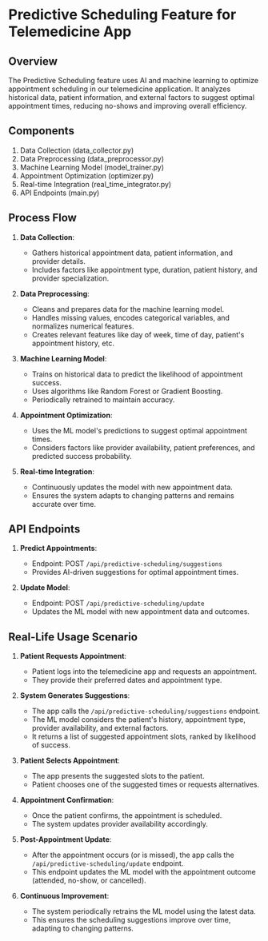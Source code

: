 # Predictive Scheduling Feature for Telemedicine App

## Overview

The Predictive Scheduling feature uses AI and machine learning to optimize appointment scheduling in our telemedicine application. It analyzes historical data, patient information, and external factors to suggest optimal appointment times, reducing no-shows and improving overall efficiency.

## Components

1. Data Collection (data_collector.py)
2. Data Preprocessing (data_preprocessor.py)
3. Machine Learning Model (model_trainer.py)
4. Appointment Optimization (optimizer.py)
5. Real-time Integration (real_time_integrator.py)
6. API Endpoints (main.py)

## Process Flow

1. **Data Collection**: 
   - Gathers historical appointment data, patient information, and provider details.
   - Includes factors like appointment type, duration, patient history, and provider specialization.

2. **Data Preprocessing**:
   - Cleans and prepares data for the machine learning model.
   - Handles missing values, encodes categorical variables, and normalizes numerical features.
   - Creates relevant features like day of week, time of day, patient's appointment history, etc.

3. **Machine Learning Model**:
   - Trains on historical data to predict the likelihood of appointment success.
   - Uses algorithms like Random Forest or Gradient Boosting.
   - Periodically retrained to maintain accuracy.

4. **Appointment Optimization**:
   - Uses the ML model's predictions to suggest optimal appointment times.
   - Considers factors like provider availability, patient preferences, and predicted success probability.

5. **Real-time Integration**:
   - Continuously updates the model with new appointment data.
   - Ensures the system adapts to changing patterns and remains accurate over time.

## API Endpoints

1. **Predict Appointments**:
   - Endpoint: POST `/api/predictive-scheduling/suggestions`
   - Provides AI-driven suggestions for optimal appointment times.

2. **Update Model**:
   - Endpoint: POST `/api/predictive-scheduling/update`
   - Updates the ML model with new appointment data and outcomes.

## Real-Life Usage Scenario

1. **Patient Requests Appointment**:
   - Patient logs into the telemedicine app and requests an appointment.
   - They provide their preferred dates and appointment type.

2. **System Generates Suggestions**:
   - The app calls the `/api/predictive-scheduling/suggestions` endpoint.
   - The ML model considers the patient's history, appointment type, provider availability, and external factors.
   - It returns a list of suggested appointment slots, ranked by likelihood of success.

3. **Patient Selects Appointment**:
   - The app presents the suggested slots to the patient.
   - Patient chooses one of the suggested times or requests alternatives.

4. **Appointment Confirmation**:
   - Once the patient confirms, the appointment is scheduled.
   - The system updates provider availability accordingly.

5. **Post-Appointment Update**:
   - After the appointment occurs (or is missed), the app calls the `/api/predictive-scheduling/update` endpoint.
   - This endpoint updates the ML model with the appointment outcome (attended, no-show, or cancelled).

6. **Continuous Improvement**:
   - The system periodically retrains the ML model using the latest data.
   - This ensures the scheduling suggestions improve over time, adapting to changing patterns.




